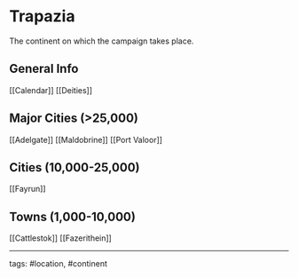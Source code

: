 # Trapazia

The continent on which the campaign takes place.

## General Info
[[Calendar]]
[[Deities]]

## Major Cities (>25,000)
[[Adelgate]]
[[Maldobrine]]
[[Port Valoor]]

## Cities (10,000-25,000)
[[Fayrun]]

## Towns (1,000-10,000)
[[Cattlestok]]
[[Fazerithein]]

---
tags: #location, #continent